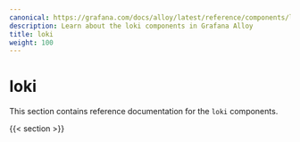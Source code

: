 ```yaml
---
canonical: https://grafana.com/docs/alloy/latest/reference/components/loki/
description: Learn about the loki components in Grafana Alloy
title: loki
weight: 100
---
```


# loki

This section contains reference documentation for the `loki` components.

{{< section >}}

